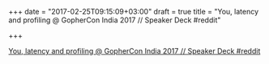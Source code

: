 +++
date = "2017-02-25T09:15:09+03:00"
draft = true
title = "You, latency and profiling @ GopherCon India 2017 // Speaker Deck  #reddit"

+++

<p><a href="https://t.co/wPRp1bsWa4">You, latency and profiling @ GopherCon India 2017 // Speaker Deck  #reddit</a></p>
